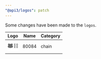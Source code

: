```yaml
---
"@api3/logos": patch
---
```


Some changes have been made to the `logos`.

|Logo|Name|Category|
|---|---|---|
|<img src="./raw/chains/Chain80084.svg" width="36" alt="">|80084|chain|
